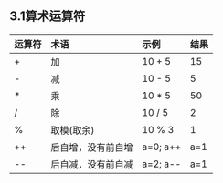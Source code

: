 ## **3.1算术运算符**

| **运算符** | **术语** | **示例** | **结果** |
| :--- | :--- | :--- | :--- |
| + | 加 | 10 + 5 | 15 |
| - | 减 | 10 - 5 | 5 |
| \* | 乘 | 10 \* 5 | 50 |
| / | 除 | 10 / 5 | 2 |
| % | 取模\(取余\) | 10 % 3 | 1 |
| ++ | 后自增，没有前自增 | a=0; a++ | a=1 |
| -- | 后自减，没有前自减 | a=2; a-- | a=1 |



